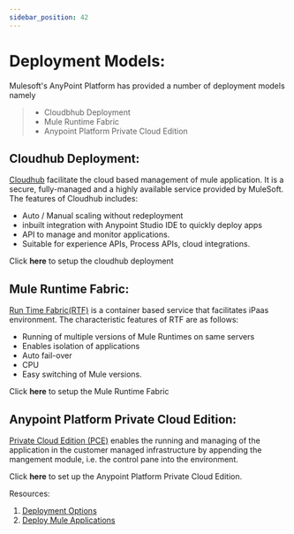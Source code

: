 ```yaml
---
sidebar_position: 42
---
```

# Deployment Models:

Mulesoft's AnyPoint Platform has provided a number of deployment models namely
> - Cloudbhub Deployment
> - Mule Runtime Fabric
> - Anypoint Platform Private Cloud Edition



## Cloudhub Deployment:

[Cloudhub](https://docs.mulesoft.com/runtime-manager/cloudhub) facilitate the cloud based management of mule application. It is a secure, fully-managed and a highly available service provided by MuleSoft. The features of Cloudhub includes:

-  Auto / Manual scaling without redeployment
- inbuilt integration with Anypoint Studio IDE to quickly deploy apps
- API to manage and monitor applications.
- Suitable for experience APIs, Process APIs, cloud integrations.

Click **here** to setup the cloudhub deployment 

## Mule Runtime Fabric:

[Run Time Fabric(RTF)](https://docs.mulesoft.com/runtime-fabric/1.11/) is a container based service that facilitates iPaas environment. The characteristic features of RTF are as follows:
- Running of multiple versions of Mule Runtimes on same servers
- Enables isolation of applications 
- Auto fail-over
-  CPU 
- Easy switching of Mule versions.
 
Click **here** to setup the Mule Runtime Fabric

## Anypoint Platform Private Cloud Edition:

[Private Cloud Edition (PCE)](https://docs.mulesoft.com/private-cloud/3.0/)  enables the running and managing of the application in the customer managed infrastructure by appending the mangement module, i.e. the control pane into the environment.

Click **here** to set up the Anypoint Platform Private Cloud Edition.


Resources:

1. [Deployment Options](https://docs.mulesoft.com/runtime-manager/deployment-strategies)
2. [Deploy Mule Applications](https://docs.mulesoft.com/mule-runtime/4.4/deploying)